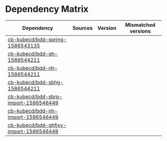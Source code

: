 # Dependency Matrix

Dependency | Sources | Version | Mismatched versions
---------- | ------- | ------- | -------------------
[cb-kubecd/bdd-spring-1586543135](https://github.com/cb-kubecd/bdd-spring-1586543135.git) |  | []() | 
[cb-kubecd/bdd-gh-1586544211](https://github.com/cb-kubecd/bdd-gh-1586544211.git) |  | []() | 
[cb-kubecd/bdd-nh-1586544211](https://github.com/cb-kubecd/bdd-nh-1586544211.git) |  | []() | 
[cb-kubecd/bdd-sbhg-1586544211](https://github.com/cb-kubecd/bdd-sbhg-1586544211.git) |  | []() | 
[cb-kubecd/bdd-sbrp-import-1586546449](https://github.com/cb-kubecd/bdd-sbrp-import-1586546449.git) |  | []() | 
[cb-kubecd/bdd-nh-import-1586546449](https://github.com/cb-kubecd/bdd-nh-import-1586546449.git) |  | []() | 
[cb-kubecd/bdd-ghfjxy-import-1586546449](https://github.com/cb-kubecd/bdd-ghfjxy-import-1586546449.git) |  | []() | 
